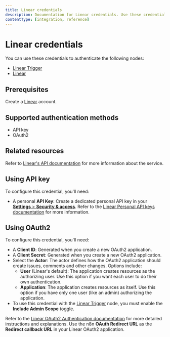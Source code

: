 ```yaml
---
title: Linear credentials
description: Documentation for Linear credentials. Use these credentials to authenticate Linear in n8n, a workflow automation platform.
contentType: [integration, reference]
---
```


# Linear credentials

You can use these credentials to authenticate the following nodes:

* [Linear Trigger](/integrations/builtin/trigger-nodes/n8n-nodes-base.lineartrigger.md)
* [Linear](/integrations/builtin/app-nodes/n8n-nodes-base.linear.md)

## Prerequisites

Create a [Linear](https://linear.app/) account.

## Supported authentication methods

- API key
- OAuth2

## Related resources

Refer to [Linear's API documentation](https://developers.linear.app/docs/graphql/working-with-the-graphql-api) for more information about the service.

## Using API key

To configure this credential, you'll need:


- A personal **API Key**: Create a dedicated personal API key in your [**Settings** > **Security & access**](https://linear.app/n8n/settings/account/security). Refer to the [Linear Personal API keys documentation](https://linear.app/developers/graphql#personal-api-keys) for more information.


## Using OAuth2

To configure this credential, you'll need:

- A **Client ID**: Generated when you create a new OAuth2 application.
- A **Client Secret**: Generated when you create a new OAuth2 application.
- Select the **Actor**: The actor defines how the OAuth2 application should create issues, comments and other changes. Options include:
    - **User** (Linear's default): The application creates resources as the authorizing user. Use this option if you want each user to do their own authentication.
    - **Application**: The application creates resources as itself. Use this option if you have only one user (like an admin) authorizing the application.
- To use this credential with the [Linear Trigger](/integrations/builtin/trigger-nodes/n8n-nodes-base.lineartrigger.md) node, you must enable the **Include Admin Scope** toggle.

Refer to the [Linear OAuth2 Authentication documentation](https://developers.linear.app/docs/oauth/authentication) for more detailed instructions and explanations. Use the n8n **OAuth Redirect URL** as the **Redirect callback URL** in your Linear OAuth2 application.
